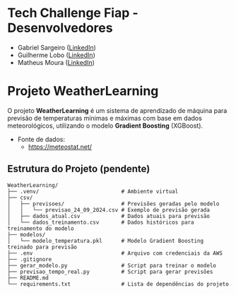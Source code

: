 # Tech Challenge Fiap - Desenvolvedores

- Gabriel Sargeiro ([LinkedIn](https://www.linkedin.com/in/gabriel-sargeiro/))
- Guilherme Lobo ([LinkedIn](https://www.linkedin.com/in/guilhermegclobo/))
- Matheus Moura ([LinkedIn](https://www.linkedin.com/in/matheus-moura-pinho-55a25b186/))

# Projeto WeatherLearning

O projeto **WeatherLearning** é um sistema de aprendizado de máquina para previsão de temperaturas mínimas e máximas com base em dados meteorológicos, utilizando o modelo **Gradient Boosting** (XGBoost).

- Fonte de dados:
   - https://meteostat.net/

## Estrutura do Projeto (pendente)

    WeatherLearning/
    ├── .venv/                          # Ambiente virtual
    ├── csv/
    │   ├── previsoes/                  # Previsões geradas pelo modelo
    │   │   └── previsao_24_09_2024.csv # Exemplo de previsão gerada
    │   ├── dados_atual.csv             # Dados atuais para previsão
    │   └── dados_treinamento.csv       # Dados históricos para treinamento do modelo
    ├── modelos/
    │   └── modelo_temperatura.pkl      # Modelo Gradient Boosting treinado para previsão
    ├── .env                            # Arquivo com credenciais da AWS
    ├── .gitignore
    ├── gerar_modelo.py                 # Script para treinar o modelo
    ├── previsao_tempo_real.py          # Script para gerar previsões
    ├── README.md
    └── requirements.txt                # Lista de dependências do projeto

